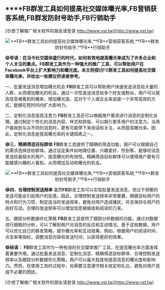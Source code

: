 ## ****FB**群发工具如何提高社交媒体曝光率,**FB**营销获客系统,**FB**群发防封号助手,**FB**行销助手**

[😍想了解推广相关软件的朋友请登录 http://www.vst.tw](http://www.vst.tw)

 <center><img src="https://vst.tw/MP4/tuiguang/png/0.png" alt="**FB**群发工具如何提高社交媒体曝光率,**FB**营销获客系统,**FB**群发防封号助手,**FB**行销助手"></center>

**😄导语：在当今社交媒体盛行的时代，如何有效地提高曝光率成为了许多企业和个人关注的重点。**FB**群发工具作为一种强大的推广工具，可以帮助用户在Facebook平台上扩大影响力和曝光度。本文将探讨**FB**群发工具如何提高社交媒体曝光率，并给出一些建议供读者参考。**

一、批量发送消息增加曝光机会
**FB**群发工具可以帮助用户快速发送消息给大量的人群，从而增加曝光的机会。通过一次性发送消息给多个好友或粉丝，用户可以提高信息被看到的概率，增加曝光度。这对于个人或企业来说是一个非常高效的方式，能够在短时间内扩大影响力。

二、定制化消息提高注意力
**FB**群发工具还可以根据用户需求进行消息的定制化处理。通过制定个性化的消息内容、样式和排版，可以吸引更多用户的注意力。当用户接收到与众不同的消息时，更有可能停下来阅读和关注，从而提高曝光率。因此，定制化消息是提高曝光率的关键因素之一。

**😄三、精确筛选目标群体**
**FB**群发工具提供了精确的筛选功能，用户可以根据自己的需求选择目标群体。通过设定条件如地理位置、兴趣爱好、性别等，能够将消息发送给最相关的用户，提高曝光的有效性。精确筛选目标群体可以使得用户更有可能被感兴趣的人看到，从而增加互动和曝光的机会。

 <center><img src="https://vst.tw/MP4/tuiguang/png/4.png" alt="**FB**群发工具如何提高社交媒体曝光率,**FB**营销获客系统,**FB**群发防封号助手,**FB**行销助手"></center>

**😄四、合理控制发送频率**
虽然**FB**群发工具可以实现批量发送消息，但过于频繁的发送可能会引起用户的反感。因此，合理控制发送频率非常重要。根据目标用户的特点和行为习惯，制定适当的发送频率，避免对用户造成骚扰，并且保持与用户的良好互动。合理的发送频率可以增加信息被接收和阅读的几率。

五、跟踪分析数据优化策略
**FB**群发工具提供了跟踪分析数据的功能，通过对数据进行细致的分析，可以了解到用户对消息的反应和互动情况。基于这些数据，用户可以优化自己的群发策略，提升曝光率和互动效果。例如，根据用户的阅读时间、点击率等指标，调整消息内容和发送时间，以获得更好的效果。

**😄结语：**
**FB**群发工具作为一种有效的社交媒体推广工具，在提高曝光率方面发挥着重要作用。通过批量发送消息、定制化消息、精确筛选目标群体、合理控制发送频率以及跟踪分析数据优化策略，用户可以最大程度地提高信息的曝光度和影响力。然而，在使用工具的过程中，也需要注意遵守相关规定和礼仪，避免对用户造成不必要的困扰。

[😍想了解推广相关软件的朋友请登录 http://www.vst.tw](http://www.vst.tw)



